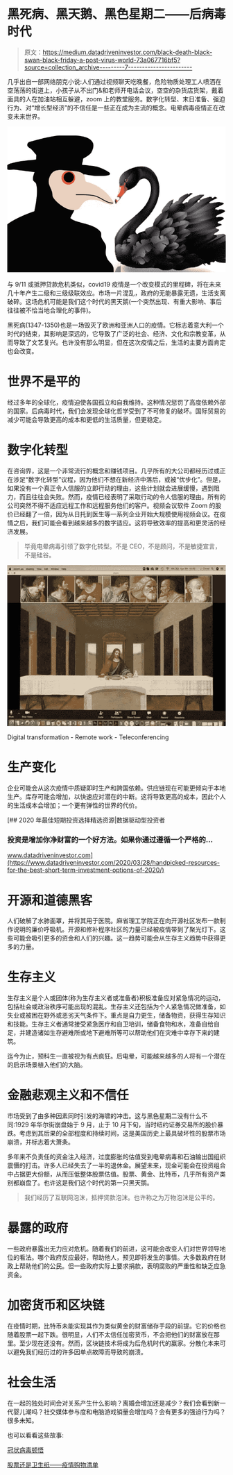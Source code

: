 # 黑死病、黑天鹅、黑色星期二——后病毒时代

> 原文：<https://medium.datadriveninvestor.com/black-death-black-swan-black-friday-a-post-virus-world-73a067716bf5?source=collection_archive---------7----------------------->

几乎出自一部网络朋克小说:人们通过视频聊天吃晚餐，危险物质处理工人喷洒在空荡荡的街道上，小孩子从不出门&和老师开电话会议，空空的杂货店货架，戴着面具的人在加油站相互躲避，zoom 上的教堂服务。数字化转型、末日准备、强迫行为、对“增长型经济”的不信任是一些正在成为主流的概念。电晕病毒疫情正在改变未来世界。

![](img/85ffab161151442d4b279adf23817c7a.png)

与 9/11 或抵押贷款危机类似，covid19 疫情是一个改变模式的里程碑，将在未来几十年产生二级和三级级联效应。市场一片混乱，政府的无能暴露无遗，生活支离破碎。这场危机可能是我们这个时代的黑天鹅(一个突然出现、有重大影响、事后往往被不恰当地合理化的事件)。

黑死病(1347-1350)也是一场毁灭了欧洲和亚洲人口的疫情。它标志着意大利一个时代的结束，其影响是深远的，它导致了广泛的社会、经济、文化和宗教变革，从而导致了文艺复兴。也许没有那么明显，但在这次疫情之后，生活的主要方面肯定也会改变。

# 世界不是平的

经过多年的全球化，疫情迫使各国孤立和自我维持。这种情况惩罚了高度依赖外部的国家。后病毒时代，我们会发现全球化哲学受到了不可修复的破坏。国际贸易的减少可能会导致更高的成本和更低的生活质量，但更稳定。

# 数字化转型

在咨询界，这是一个非常流行的概念和赚钱项目。几乎所有的大公司都经历过或正在涉足“数字化转型”议程，因为他们不想在新经济中落后，或被“优步化”。但是，如果没有一个真正令人信服的立即行动的理由，这些计划就会进展缓慢，遇到阻力，而且往往会失败。然而，疫情已经表明了采取行动的令人信服的理由。所有的公司突然不得不适应远程工作和远程服务他们的客户。视频会议软件 Zoom 的股价已经翻了一倍，因为从日托到医生等一系列企业开始大规模使用视频会议。在疫情之后，我们可能会看到越来越多的数字适应。这将导致效率的提高和更灵活的经济发展。

> 毕竟电晕病毒引领了数字化转型。不是 CEO，不是顾问，不是敏捷宣言，不是硅谷。

![](img/1250d37b96677cb71575353c0ad2beb7.png)

Digital transformation - Remote work - Teleconferencing

# 生产变化

企业可能会从这次疫情中质疑即时生产和跨国依赖。供应链现在可能更倾向于本地生产。库存可能会增加，以快速应对潜在的中断。这将导致更高的成本，因此个人的生活成本会增加；一个更有弹性的世界的代价。

[](https://www.datadriveninvestor.com/2020/03/28/handpicked-resources-for-the-best-short-term-investment-options-of-2020/) [## 2020 年最佳短期投资选择精选资源|数据驱动型投资者

### 投资是增加你净财富的一个好方法。如果你通过遵循一个严格的…

www.datadriveninvestor.com](https://www.datadriveninvestor.com/2020/03/28/handpicked-resources-for-the-best-short-term-investment-options-of-2020/) 

# 开源和道德黑客

人们破解了水肺面罩，并将其用于医院。麻省理工学院正在向开源社区发布一款制作说明的廉价呼吸机。开源和修补程序社区的力量已经被疫情带到了聚光灯下。这些可能会吸引更多的资金和人们的兴趣。这一趋势可能会从生存主义趋势中获得更多的力量。

# 生存主义

生存主义是个人或团体(称为生存主义者或准备者)积极准备应对紧急情况的运动，包括社会或政治秩序可能出现的混乱。生存主义还包括为个人紧急情况做准备，如失业或被困在野外或恶劣天气条件下。重点是自力更生，储备物资，获得生存知识和技能。生存主义者通常接受紧急医疗和自卫培训，储备食物和水，准备自给自足，并建造诸如生存避难所或地下避难所等可以帮助他们在灾难中幸存下来的建筑。

迄今为止，预科生一直被视为有点疯狂。后电晕，可能越来越多的人将有一个潜在的启示场景植入他们的大脑。

# 金融悲观主义和不信任

市场受到了由多种因素同时引发的海啸的冲击。这与黑色星期二没有什么不同:1929 年华尔街崩盘始于 9 月，止于 10 月下旬，当时纽约证券交易所的股价暴跌。考虑到其后果的全部程度和持续时间，这是美国历史上最具破坏性的股票市场崩溃，并标志着大萧条。

多年来不负责任的资金注入经济，过度膨胀的估值受到电晕病毒和石油输出国组织震慑的打击。许多人已经失去了一半的退休金。展望未来，现金可能会在投资组合中占据更大份额，从而压低整体股票估值。股票、黄金、比特币，几乎所有资产类别都崩盘了。也许这是我们这个时代的第一只黑天鹅。

> 我们经历了互联网泡沫，抵押贷款泡沫。也许称之为万物泡沫是公平的。

# 暴露的政府

一些政府暴露出无力应对危机。随着我们的前进，这可能会改变人们对世界领导地位的看法。哪个政府反应最好，帮助他人，预见即将发生的事情。大多数政府在财政上帮助他们的公民。但一些政府实际上要求捐款，表明腐败的严重性和缺乏应急资金。

# 加密货币和区块链

在疫情时期，比特币未能实现其作为类似黄金的财富储存手段的前提。它的价格也随着股票一起下跌。很明显，人们不太信任加密货币，不会把他们的财富放在那里。至少现在还没有。然而，区块链技术将成为后危机时代的赢家。分散化本来可以避免我们经历过的许多因单点故障而导致的崩溃。

# 社会生活

在一起的独处时间会对关系产生什么影响？离婚会增加还是减少？我们会看到新一代婴儿潮吗？社交媒体参与度和电脑游戏销量会增加吗？会有更多的强迫行为吗？很多未知。

也可以看看这些故事:

[冠状病毒顿悟](https://medium.com/@ermanakdogan/corona-virus-epiphanies-9fe03e5020c7)

[股票还是卫生纸——疫情购物清单](https://medium.com/@ermanakdogan/stocks-or-toilet-paper-pandemic-shopping-list-afa370a32ced)